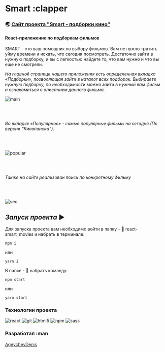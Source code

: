 # **Smart** :clapper

### :earth_asia: [Сайт проекта "Smart - подборки кино"](https://react-smart-movies.vercel.app)

#### React-приложение по подборкам фильмов

SMART - это ваш помощник по выбору фильмов. Вам не нужно тратить уйму времени и искать, что сегодня посмотреть. Достаточно зайти в нужную подборку, и вы с легкостью найдете то, что вам нужно и что вы еще не смотрели.

*На главной странице нашего приложения есть определенная вкладка «Подборки», позволяющая зайти в каталог всех подборок. Выбираете нужную подборку, по необходимости можно зайти в нужный вам фильм и ознакомиться с описанием данного фильма.*

![main](https://user-images.githubusercontent.com/83320431/170647042-74274242-3800-4f5b-aff4-8c02d15c711f.gif)

<br>
<br>

*Во вкладке «Популярное» - самые популярные фильмы на сегодня (По версии ”Кинопоиска”).*

<br>
<br>

![popular](https://user-images.githubusercontent.com/83320431/170650601-b8a81713-88e1-481e-807a-7046557edb33.gif)

<br>
<br>

*Также на сайте реализован поиск по конкретному фильму*

<br>
<br>

![sec](https://user-images.githubusercontent.com/83320431/170652096-d350eebf-5eb7-479b-a1c1-8f64ccfb8b5c.gif)

## *Запуск проекта* ▶️

Для запуска проекта вам необходимо войти в папку - :file_folder: react-smart_movies
 и набрать в терминале:

```
npm i
```

или

```
yarn i
```

В папке - :open_file_folder: набрать команду:

```
npm start
```

или

```
yarn start
```

### Технологии проекта ###

![react](https://user-images.githubusercontent.com/83320431/164966875-74b548bf-6351-41f7-8421-2d398fe1a2cc.svg)
![git](https://user-images.githubusercontent.com/83320431/164966836-33554341-f834-4991-9e93-549f2c02e3d5.svg)
![html5](https://user-images.githubusercontent.com/83320431/164966871-d1edd1c2-ab99-469e-8ea3-816996397d5d.svg)
![npm](https://user-images.githubusercontent.com/83320431/164966879-8acaddbe-246d-4c6a-ae5c-02a875e05216.svg)
![sass](https://user-images.githubusercontent.com/83320431/164966900-1c8d75fe-7f1a-4288-915f-d799f3399c49.svg)

### Разработал :man

[AgeychevDenis](https://github.com/AgeychevDenis)
